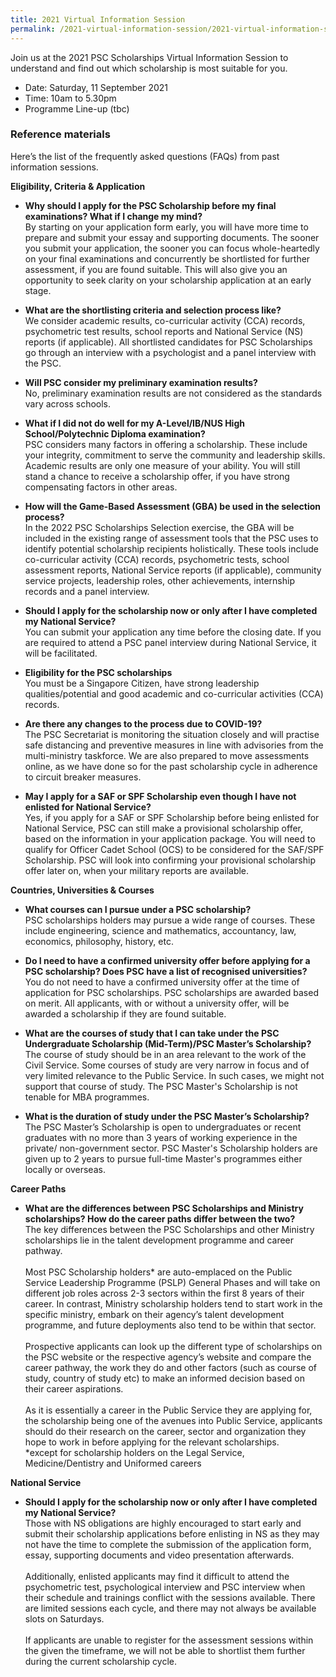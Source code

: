 ```yaml
---
title: 2021 Virtual Information Session
permalink: /2021-virtual-information-session/2021-virtual-information-session/
---
```

Join us at the 2021 PSC Scholarships Virtual Information Session to understand and find out which scholarship is most suitable for you.

* Date: Saturday, 11 September 2021
* Time: 10am to 5.30pm
* Programme Line-up (tbc)




### **Reference materials**
Here’s the list of the frequently asked questions (FAQs) from past information sessions. 

**Eligibility, Criteria & Application**

* **Why should I apply for the PSC Scholarship before my final examinations? What if I change my mind?**\
  By starting on your application form early, you will have more time to prepare and submit your essay and supporting documents. The sooner you submit your application, the sooner you can focus whole-heartedly on your final examinations and concurrently be shortlisted for further assessment, if you are found suitable. This will also give you an opportunity to seek clarity on your scholarship application at an early stage. 


* **What are the shortlisting criteria and selection process like?**\
  We consider academic results, co-curricular activity (CCA) records, psychometric test results, school reports and National Service (NS) reports (if applicable). All shortlisted candidates for PSC Scholarships go through an interview with a psychologist and a panel interview with the PSC.


* **Will PSC consider my preliminary examination results?**\
  No, preliminary examination results are not considered as the standards vary across schools.


* **What if I did not do well for my A-Level/IB/NUS High School/Polytechnic Diploma examination?**\
  PSC considers many factors in offering a scholarship. These include your integrity, commitment to serve the community and leadership skills. Academic results are only one measure of your ability. You will still stand a chance to receive a scholarship offer, if you have strong compensating factors in other areas.


* **How will the Game-Based Assessment (GBA) be used in the selection process?**\
  In the 2022 PSC Scholarships Selection exercise, the GBA will be included in the existing range of assessment tools that the PSC uses to identify potential scholarship recipients holistically. These tools include co-curricular activity (CCA) records, psychometric tests, school assessment reports, National Service reports (if applicable), community service projects, leadership roles, other achievements, internship records and a panel interview.


* **Should I apply for the scholarship now or only after I have completed my National Service?**\
  You can submit your application any time before the closing date. If you are required to attend a PSC panel interview during National Service, it will be facilitated.
  
  
* **Eligibility for the PSC scholarships**\
  You must be a Singapore Citizen, have strong leadership qualities/potential and good academic and co-curricular activities (CCA) records. 


* **Are there any changes to the process due to COVID-19?**\
  The PSC Secretariat is monitoring the situation closely and will practise safe distancing and preventive measures in line with advisories from the multi-ministry taskforce. We are also prepared to move assessments online, as we have done so for the past scholarship cycle in adherence to circuit breaker measures.
  
  
* **May I apply for a SAF or SPF Scholarship even though I have not enlisted for National Service?**\
  Yes, if you apply for a SAF or SPF Scholarship before being enlisted for National Service, PSC can still make a provisional scholarship offer, based on the information in your application package. You will need to qualify for Officer Cadet School (OCS) to be considered for the SAF/SPF Scholarship. PSC will look into confirming your provisional scholarship offer later on, when your military reports are available.


**Countries, Universities & Courses**

* **What courses can I pursue under a PSC scholarship?**\
  PSC scholarships holders may pursue a wide range of courses. These include engineering, science and mathematics, accountancy, law, economics, philosophy, history, etc.


* **Do I need to have a confirmed university offer before applying for a PSC scholarship? Does PSC have a list of recognised universities?**\
  You do not need to have a confirmed university offer at the time of application for PSC scholarships. PSC scholarships are awarded based on merit. All applicants, with or without a university offer, will be awarded a scholarship if they are found suitable.


* **What are the courses of study that I can take under the PSC Undergraduate Scholarship (Mid-Term)/PSC Master’s Scholarship?**\
  The course of study should be in an area relevant to the work of the Civil Service. Some courses of study are very narrow in focus and of very limited relevance to the Public Service. In such cases, we might not support that course of study. The PSC Master's Scholarship is not tenable for MBA programmes.


* **What is the duration of study under the PSC Master’s Scholarship?**\
  The PSC Master’s Scholarship is open to undergraduates or recent graduates with no more than 3 years of working experience in the private/ non-government sector. PSC Master's Scholarship holders are given up to 2 years to pursue full-time Master's programmes either locally or overseas. 


**Career Paths**

* **What are the differences between PSC Scholarships and Ministry scholarships? How do the career paths differ between the two?**\
  The key differences between the PSC Scholarships and other Ministry scholarships lie in the talent development programme and career pathway.<br>\
  Most PSC Scholarship holders* are auto-emplaced on the Public Service Leadership Programme (PSLP) General Phases and will take on different job roles across 2-3 sectors within the first 8 years of their career. In contrast, Ministry scholarship holders tend to start work in the specific ministry, embark on their agency’s talent development programme, and future deployments also tend to be within that sector.<br>\
  Prospective applicants can look up the different type of scholarships on the PSC website or the respective agency’s website and compare the career pathway, the work they do and other factors (such as course of study, country of study etc) to make an informed decision based on their career aspirations.<br>\
  As it is essentially a career in the Public Service they are applying for, the scholarship being one of the avenues into Public Service, applicants should do their research on the career, sector and organization they hope to work in before applying for the relevant scholarships.<br>
  *except for scholarship holders on the Legal Service, Medicine/Dentistry and Uniformed careers


**National Service**

* **Should I apply for the scholarship now or only after I have completed my National Service?**\
  Those with NS obligations are highly encouraged to start early and submit their scholarship applications before enlisting in NS as they may not have the time to complete the submission of the application form, essay, supporting documents and video presentation afterwards.<br>\
  Additionally, enlisted applicants may find it difficult to attend the psychometric test, psychological interview and PSC interview when their schedule and trainings conflict with the sessions available. There are limited sessions each cycle, and there may not always be available slots on Saturdays.<br>\
  If applicants are unable to register for the assessment sessions within the given the timeframe, we will not be able to shortlist them further during the current scholarship cycle.
